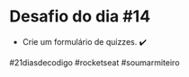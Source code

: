 # Desafio do dia #14

+ Crie um formulário de quizzes. ✔️

#21diasdecodigo #rocketseat #soumarmiteiro